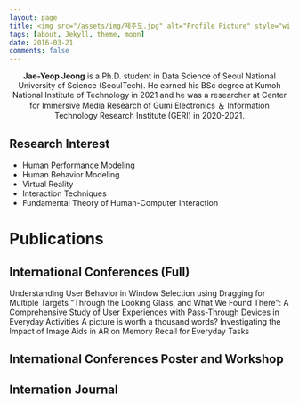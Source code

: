 ```yaml
---
layout: page
title: <img src="/assets/img/제주도.jpg" alt="Profile Picture" style="width: 200px; height: 300px; border-radius: 50%; vertical-align: middle; margin-right: 10px;"> Jae-Yeop Jeong
tags: [about, Jekyll, theme, moon]
date: 2016-03-21
comments: false
---
```


<center><b>Jae-Yeop Jeong</b> is a Ph.D. student in Data Science of Seoul National University of Science (SeoulTech). He earned his BSc degree at Kumoh National Institute of Technology in 2021 and he was a researcher at Center for Immersive Media Research of Gumi Electronics ＆ Information Technology Research Institute (GERI) in 2020-2021. </center>

## Research Interest
* Human Performance Modeling
* Human Behavior Modeling
* Virtual Reality
* Interaction Techniques
* Fundamental Theory of Human-Computer Interaction

# Publications
## International Conferences (Full)
Understanding User Behavior in Window Selection using Dragging for Multiple Targets 
"Through the Looking Glass, and What We Found There": A Comprehensive Study of User Experiences with Pass-Through Devices in Everyday Activities
A picture is worth a thousand words? Investigating the Impact of Image Aids in AR on Memory Recall for Everyday Tasks

## International Conferences Poster and Workshop

## Internation Journal

